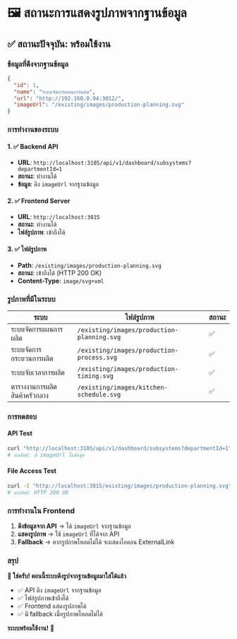 # 🖼️ สถานะการแสดงรูปภาพจากฐานข้อมูล

## ✅ สถานะปัจจุบัน: **พร้อมใช้งาน**

### ข้อมูลที่ดึงจากฐานข้อมูล
```json
{
  "id": 1,
  "name": "ระบบจัดการแผนการผลิต",
  "url": "http://192.168.0.94:3012/",
  "imageUrl": "/existing/images/production-planning.svg"
}
```

### การทำงานของระบบ

#### 1. ✅ Backend API
- **URL**: `http://localhost:3105/api/v1/dashboard/subsystems?departmentId=1`
- **สถานะ**: ทำงานได้
- **ข้อมูล**: ดึง `imageUrl` จากฐานข้อมูล

#### 2. ✅ Frontend Server
- **URL**: `http://localhost:3015`
- **สถานะ**: ทำงานได้
- **ไฟล์รูปภาพ**: เข้าถึงได้

#### 3. ✅ ไฟล์รูปภาพ
- **Path**: `/existing/images/production-planning.svg`
- **สถานะ**: เข้าถึงได้ (HTTP 200 OK)
- **Content-Type**: `image/svg+xml`

### รูปภาพที่มีในระบบ

| ระบบ | ไฟล์รูปภาพ | สถานะ |
|------|------------|-------|
| ระบบจัดการแผนการผลิต | `/existing/images/production-planning.svg` | ✅ |
| ระบบจัดการกระบวนการผลิต | `/existing/images/production-process.svg` | ✅ |
| ระบบจับเวลาการผลิต | `/existing/images/production-timing.svg` | ✅ |
| ตารางงานการผลิตสินค้าครัวกลาง | `/existing/images/kitchen-schedule.svg` | ✅ |

### การทดสอบ

#### API Test
```bash
curl "http://localhost:3105/api/v1/dashboard/subsystems?departmentId=1"
# ผลลัพธ์: มี imageUrl ในข้อมูล
```

#### File Access Test
```bash
curl -I "http://localhost:3015/existing/images/production-planning.svg"
# ผลลัพธ์: HTTP 200 OK
```

### การทำงานใน Frontend

1. **ดึงข้อมูลจาก API** → ได้ `imageUrl` จากฐานข้อมูล
2. **แสดงรูปภาพ** → ใช้ `imageUrl` ที่ได้จาก API
3. **Fallback** → หากรูปภาพโหลดไม่ได้ จะแสดงไอคอน ExternalLink

### สรุป
**🎯 ใช่ครับ! ตอนนี้ระบบดึงรูปจากฐานข้อมูลมาใส่ได้แล้ว**

- ✅ API ดึง `imageUrl` จากฐานข้อมูล
- ✅ ไฟล์รูปภาพเข้าถึงได้
- ✅ Frontend แสดงรูปภาพได้
- ✅ มี fallback เมื่อรูปภาพโหลดไม่ได้

**ระบบพร้อมใช้งาน!** 🚀
